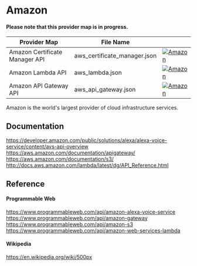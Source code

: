 # Amazon

#### Please note that this provider map is in progress.

| Provider Map | File Name | |
|------------------------------|------------------------------|--------------------------------------------------------------------------------------------------------------------------------------------------------------------------------------------------------------------------------------------------------------------|
| Amazon Certificate Manager API | aws_certificate_manager.json | [![Amazon](https://d233zlhvpze22y.cloudfront.net/github/AddBitScoopXSmall.png)](https://bitscoop.com/maps/create?source=https://raw.githubusercontent.com/bitscooplabs/provider-maps/master/amazon/aws_certificate_manager.json) |
| Amazon Lambda API | aws_lambda.json | [![Amazon](https://d233zlhvpze22y.cloudfront.net/github/AddBitScoopXSmall.png)](https://bitscoop.com/maps/create?source=https://raw.githubusercontent.com/bitscooplabs/provider-maps/master/amazon/aws_lambda.json) |
| Amazon API Gateway API | aws_api_gateway.json | [![Amazon](https://d233zlhvpze22y.cloudfront.net/github/AddBitScoopXSmall.png)](https://bitscoop.com/maps/create?source=https://raw.githubusercontent.com/bitscooplabs/provider-maps/master/amazon/aws_api_gateway.json) |

Amazon is the world's largest provider of cloud infrastructure services.

## Documentation
https://developer.amazon.com/public/solutions/alexa/alexa-voice-service/content/avs-api-overview
https://aws.amazon.com/documentation/apigateway/
https://aws.amazon.com/documentation/s3/
http://docs.aws.amazon.com/lambda/latest/dg/API_Reference.html

## Reference

#### Programmable Web
https://www.programmableweb.com/api/amazon-alexa-voice-service
https://www.programmableweb.com/api/amazon-gateway
https://www.programmableweb.com/api/amazon-s3
https://www.programmableweb.com/api/amazon-web-services-lambda

#### Wikipedia
https://en.wikipedia.org/wiki/500px
